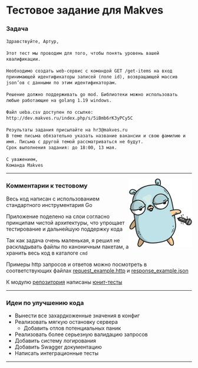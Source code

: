 # Тестовое задание для Makves

### Задача

```
Здравствуйте, Артур,

Этот тест мы проводим для того, чтобы понять уровень вашей квалификации.

Необходимо создать web-сервис с командой GET /get-items на вход принимающей идентификаторы записей (поле id), возвращающей массив json’ов c данными по этим идентификаторам.

Решение должно поддерживать go mod. Библиотеки можно использовать любые работающие на golang 1.19 windows.

Файл ueba.csv доступен по ссылке: http://dev.makves.ru/index.php/s/5iBmb6rK3yPCy5C

Результаты задания присылайте на hr3@makves.ru
В теме письма обязательно указать название вакансии и свою фамилию и имя. Письма с другой темой рассматриваться не будут.
Срок выполнения задания: до 18:00, 13 мая.

С уважением,
Команда Makves
```

---

<img align="right" src="gopher.png" width="170" alt="gopher"/>

### Комментарии к тестовому

Весь код написан с использованием стандартного инструментария Go

Приложение поделено на слои согласно принципам чистой архитектуры,
что упрощает тестирование и дальнейшую поддержку кода

Так как задача очень маленькая, я решил не раскладывать файлы по каноничным пакетам, а хранить весь код в каталоге `cmd`

Примеры http запросов и ответов можно посмотреть в соответствующих файлах [request_example.http](request_example.http)
и [response_example.json](response_example.json)

К модулю [репозитория](cmd/repository.go) написаны [юнит-тесты](cmd/repository_test.go)

---

### Идеи по улучшению кода

+ Вынести все захардкоженные значения в конфиг
+ Реализовать мягкую остановку сервера
    + Добавить отлов потенциальных паник
+ Реализовать более серьезную валидацию запросов
+ Добавить систему логирования
+ Добавить Swagger документацию
+ Написать интеграционные тесты

---
